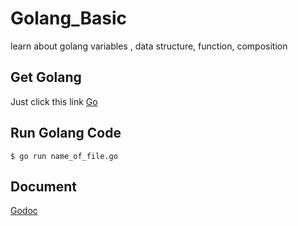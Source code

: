 # Golang_Basic

learn about golang variables , data structure, function, composition

## Get Golang

Just click this link [Go](https://golang.org/)

## Run Golang Code

```$ go run name_of_file.go```

## Document
[Godoc](https://godoc.org/)